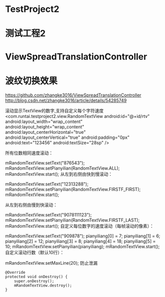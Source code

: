 # TestProject2
# 测试工程2


# ViewSpreadTranslationController
# 波纹切换效果
https://github.com/zhangke3016/ViewSpreadTranslationController
http://blog.csdn.net/zhangke3016/article/details/54285749



滚动显示TextView的数字,支持自定义每个字符速度
<com.runtai.testproject2.view.RandomTextView
    android:id="@+id/rtv"
    android:layout_width="wrap_content"
    android:layout_height="wrap_content"
    android:layout_centerHorizontal="true"
    android:layout_centerVertical="true"
    android:padding="0px"
    android:text="123456"
    android:textSize="28sp" />



所有位数相同速度滚动：

mRandomTextView.setText("876543");
mRandomTextView.setPianyilian(RandomTextView.ALL);
mRandomTextView.start();
从左到右侧由快到慢滚动：

mRandomTextView.setText("12313288");
mRandomTextView.setPianyilian(RandomTextView.FIRSTF_FIRST);
mRandomTextView.start();

从左到右侧由慢到快滚动：

mRandomTextView.setText("9078111123");
mRandomTextView.setPianyilian(RandomTextView.FIRSTF_LAST);
mRandomTextView.start();
自定义每位数字的速度滚动（每帧滚动的像素）：

mRandomTextView.setText("909878");
        pianyiliang[0] = 7;
        pianyiliang[1] = 6;
        pianyiliang[2] = 12;
        pianyiliang[3] = 8;
        pianyiliang[4] = 18;
        pianyiliang[5] = 10;
        mRandomTextView.setPianyilian(pianyiliang);
        mRandomTextView.start();
自定义滚动行数（默认10行）：

mRandomTextView.setMaxLine(20);
防止泄漏

    @Override
    protected void onDestroy() {
        super.onDestroy();
        mRandomTextView.destroy();
    }
